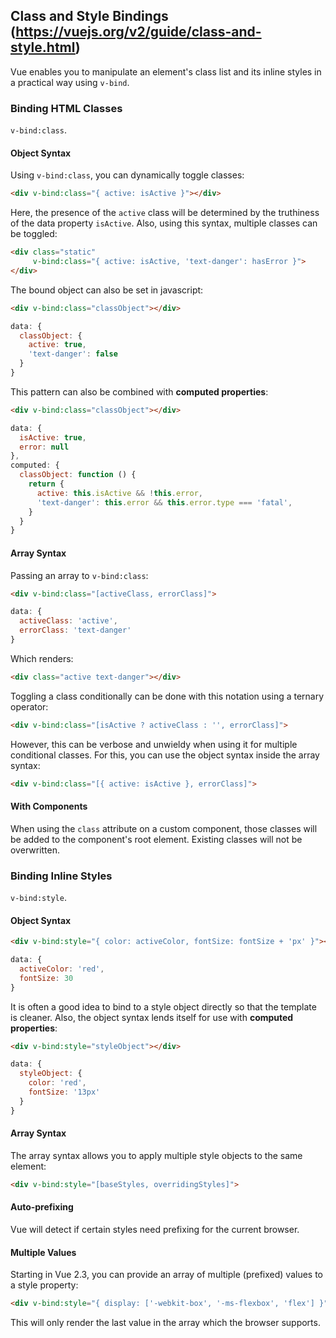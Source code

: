 ## Class and Style Bindings (https://vuejs.org/v2/guide/class-and-style.html)

Vue enables you to manipulate an element's class list and its inline styles in a practical way using `v-bind`.

### Binding HTML Classes
`v-bind:class`.

#### Object Syntax
Using `v-bind:class`, you can dynamically toggle classes:
```html
<div v-bind:class="{ active: isActive }"></div>
```
Here, the presence of the `active` class will be determined by the truthiness of the data property `isActive`. Also, using this syntax, multiple classes can be toggled:
```html
<div class="static"
     v-bind:class="{ active: isActive, 'text-danger': hasError }">
</div>
```
The bound object can also be set in javascript:
```html
<div v-bind:class="classObject"></div>
```
```javascript
data: {
  classObject: {
    active: true,
    'text-danger': false
  }
}
```
This pattern can also be combined with **computed properties**:
```html
<div v-bind:class="classObject"></div>
```
```javascript
data: {
  isActive: true,
  error: null
},
computed: {
  classObject: function () {
    return {
      active: this.isActive && !this.error,
      'text-danger': this.error && this.error.type === 'fatal',
    }
  }
}
```

#### Array Syntax
Passing an array to `v-bind:class`:
```html
<div v-bind:class="[activeClass, errorClass]">
```
```javascript
data: {
  activeClass: 'active',
  errorClass: 'text-danger'
}
```
Which renders:
```html
<div class="active text-danger"></div>
```
Toggling a class conditionally can be done with this notation using a ternary operator:
```html
<div v-bind:class="[isActive ? activeClass : '', errorClass]">
```
However, this can be verbose and unwieldy when using it for multiple conditional classes. For this, you can use the object syntax inside the array syntax:
```html
<div v-bind:class="[{ active: isActive }, errorClass]">
```

#### With Components
When using the `class` attribute on a custom component, those classes will be added to the component's root element. Existing classes will not be overwritten.

### Binding Inline Styles
`v-bind:style`.

#### Object Syntax
```html
<div v-bind:style="{ color: activeColor, fontSize: fontSize + 'px' }"></div>
```
```javascript
data: {
  activeColor: 'red',
  fontSize: 30
}
```
It is often a good idea to bind to a style object directly so that the template is cleaner. Also, the object syntax lends itself for use with **computed properties**:
```html
<div v-bind:style="styleObject"></div>
```
```javascript
data: {
  styleObject: {
    color: 'red',
    fontSize: '13px'
  }
}
```

#### Array Syntax
The array syntax allows you to apply multiple style objects to the same element:
```html
<div v-bind:style="[baseStyles, overridingStyles]">
```

#### Auto-prefixing
Vue will detect if certain styles need prefixing for the current browser.

#### Multiple Values
Starting in Vue 2.3, you can provide an array of multiple (prefixed) values to a style property:
```html
<div v-bind:style="{ display: ['-webkit-box', '-ms-flexbox', 'flex'] }">
```
This will only render the last value in the array which the browser supports.
